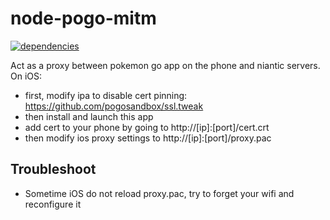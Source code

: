 # node-pogo-mitm

[![dependencies](https://david-dm.org/pogosandbox/node-pogo-mitm.svg)](https://david-dm.org/pogosandbox/node-pogo-mitm) 

Act as a proxy between pokemon go app on the phone and niantic servers.  
On iOS:
 - first, modify ipa to disable cert pinning: https://github.com/pogosandbox/ssl.tweak  
 - then install and launch this app
 - add cert to your phone by going to http://[ip]:[port]/cert.crt
 - then modify ios proxy settings to http://[ip]:[port]/proxy.pac
 
## Troubleshoot
 - Sometime iOS do not reload proxy.pac, try to forget your wifi and reconfigure it